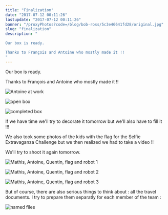 ```yaml
---
title: "Finalization"
date: "2017-07-12 00:11:26"
lastupdate: "2017-07-12 00:11:26"
banner: "/proxyPhotos?code=/blog/bob-ross/5c3e46641fd28/original.jpg"
slug: "finalization"
description: " 

Our box is ready.

Thanks to François and Antoine who mostly made it !!
"
---
```


Our box is ready.

Thanks to François and Antoine who mostly made it !!

![Antoine at work](/proxyPhotos?code=/blog/bob-ross/5c3e46641fd28/50.jpg "Antoine at work")

![open box](/proxyPhotos?code=/blog/bob-ross/5c3e4664bf42e/50.jpg "open box")

![completed box](/proxyPhotos?code=/blog/bob-ross/5c3e46654dbc0/50.jpg "completed box")

If we have time we'll try to decorate it tomorrow but we'll also have to fill it !!!

We also took some photos of the kids with the flag for the Selfie Extravaganza Challenge but we then realized we had to take a video !! 

We'll try to shoot it again tomorrow.

![Mathis, Antoine, Quentin, flag and robot 1](/proxyPhotos?code=/blog/bob-ross/5c3e4665c2cbd/50.jpg "Mathis, Antoine, Quentin, flag and robot 1")

![Mathis, Antoine, Quentin, flag and robot 2](/proxyPhotos?code=/blog/bob-ross/5c3e466665949/50.jpg "Mathis, Antoine, Quentin, flag and robot 2")

![Mathis, Antoine, Quentin, flag and robot 3](/proxyPhotos?code=/blog/bob-ross/5c3e4666cf84d/50.jpg "Mathis, Antoine, Quentin, flag and robot 3")

But of course, there are also serious things to think about : all the travel documents. I try to prepare them separatly for each member of the team :

![named files](/proxyPhotos?code=/blog/bob-ross/5c3e46674b444/50.jpg "named files")




    